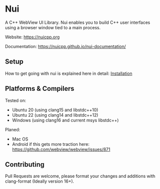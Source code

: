 # Nui
A C++ WebView UI Library.
Nui enables you to build C++ user interfaces using a browser window tied to a main process.

Website: https://nuicpp.org

Documentation: https://nuicpp.github.io/nui-documentation/

## Setup
How to get going with nui is explained here in detail: [Installation](https://nuicpp.github.io/nui-documentation/docs/getting_started/installation)

## Platforms & Compilers
Tested on:
  - Ubuntu 20 (using clang15 and libstdc++10)
  - Ubuntu 22 (using clang14 and libstdc++12)
  - Windows (using clang16 and current msys libstdc++)

Planed:
  - Mac OS
  - Android if this gets more traction here: https://github.com/webview/webview/issues/871

## Contributing
Pull Requests are welcome, please format your changes and additions with clang-format (Ideally version 16+).
